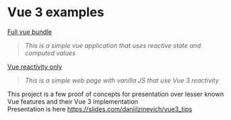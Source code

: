 # Vue 3 examples

[Full vue bundle](full-vue/)
> _This is a simple vue application that uses reactive state and computed values_  

[Vue reactivity only](reactivity/)
> _This is a simple web page with vanilla JS that use Vue 3 reactivity_  

This project is a few proof of concepts for presentation over lesser known Vue features and their Vue 3 implementation  
Presentation is here https://slides.com/daniilzinevich/vue3_tips
